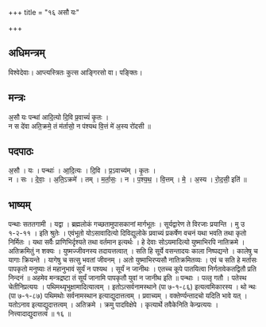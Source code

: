 +++
title = "१६ असौ यः"

+++
## अधिमन्त्रम्
विश्वेदेवाः। आप्त्यस्त्रितः कुत्स आङ्गिरसो वा। पङ्क्तिः।

## मन्त्रः
अ॒सौ यः पन्था॑ आदि॒त्यो दि॒वि प्र॒वाच्यं॑ कृ॒तः ।  
न स दे॑वा अति॒क्रमे॒ तं म॑र्तासो॒ न प॑श्यथ वि॒त्तं मे॑ अ॒स्य रो॑दसी ॥

## पदपाठः
अ॒सौ । यः । पन्थाः॑ । आ॒दि॒त्यः । दि॒वि । प्र॒ऽवाच्य॑म् । कृ॒तः ।  
न । सः । दे॒वाः॒ । अ॒ति॒ऽक्रमे॑ । तम् । म॒र्ता॒सः॒ । न । प॒श्य॒थ॒ । वि॒त्तम् । मे॒ । अ॒स्य । रो॒द॒सी॒ इति॑ ॥

## भाष्यम्
पन्थाः सततगामी । यद्वा । ब्रह्मलोकं गच्छतामुपासकानां मार्गभूतः । सूर्यद्वारेण ते विरजाः प्रयान्ति । मु उ १-२-११ । इति श्रुतेः । एवंभूतो योऽसावादित्यो दिविद्युलोके प्रवाच्यं प्रकर्षेण वचनं यथा भवति तथा कृतो निर्मितः । यथा सर्वैः प्राणिभिर्दृश्यते तथा वर्तमान इत्यर्थः । हे देवाः सोऽयमादित्यो युष्माभिरपि नातिक्रमे । अतिक्रमितुं न शक्यः । युष्मज्जीवनस्य तदायत्तत्वात् । सति हि सूर्ये वसन्तादयः काला निष्पद्यन्ते । कालेषु च यागाः क्रियन्ते । यागेषु च सत्सु भवतां जीवनम् । अतो युष्माभिरप्यसौ नातिक्रमितव्यः । एवं च सति हे मर्तासः पापकृतो मनुष्याः तं महानुभावं सूर्यं न पश्यथ । सूर्यं न जानीथः । एतच्च कूपे पातयित्वा निर्गतावेकतद्वितौ प्रति निन्दनं ॥ अहमेव मन्त्रद्रष्टा तं सूर्यं जानामि पापकृतौ युवां न जानीथ इति ॥ पन्थाः । पत्लृ गतौ । पतेस्थ चेतीनिप्रत्ययः । पथिमथ्यृभुक्षामादित्यात्वम् । इतोऽत्सर्वनामस्थाने (पा ७-१-८६) इत्यत्वमिकारस्य । थो न्थः (पा ७-१-८७) पथिमथोः सर्वनामस्थान इत्याद्युदात्तत्वम् । प्रवाच्यम् । वक्तेर्ण्यन्तादचो यदिति भावे यत् । यतोऽनाव इत्याद्युदात्तत्वम् । अतिक्रमे । क्रमु पादविक्षेपे । कृत्यार्थे तवैकेनिति केन्प्रत्ययः । नित्त्वादाद्युदात्तत्वं ॥ १६ ॥